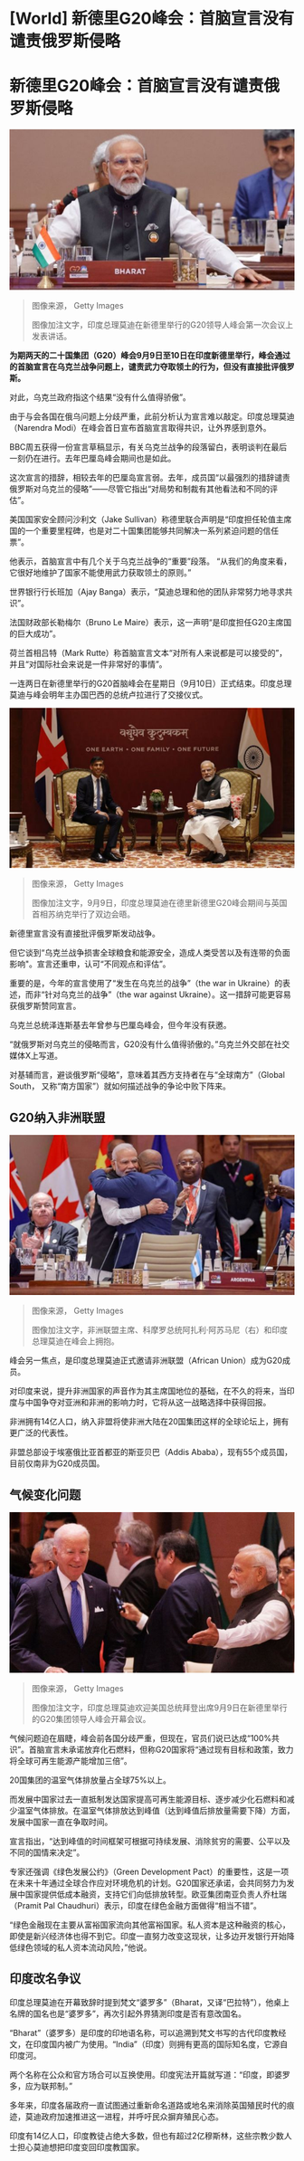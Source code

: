 # [World] 新德里G20峰会：首脑宣言没有谴责俄罗斯侵略

#  新德里G20峰会：首脑宣言没有谴责俄罗斯侵略


![印度总理莫迪在新德里举行的G20领导人峰会第一次会议上发表讲话。](_131044377_gettyimages-1653681123.jpg)

> 图像来源，  Getty Images
>
> 图像加注文字，印度总理莫迪在新德里举行的G20领导人峰会第一次会议上发表讲话。

**为期两天的二十国集团（G20）峰会9月9日至10日在印度新德里举行，峰会通过的首脑宣言在乌克兰战争问题上，谴责武力夺取领土的行为，但没有直接批评俄罗斯。**

对此，乌克兰政府指这个结果“没有什么值得骄傲”。

由于与会各国在俄乌问题上分歧严重，此前分析认为宣言难以敲定。印度总理莫迪（Narendra Modi）在峰会首日宣布首脑宣言取得共识，让外界感到意外。

BBC周五获得一份宣言草稿显示，有关乌克兰战争的段落留白，表明谈判在最后一刻仍在进行。去年巴厘岛峰会期间也是如此。

这次宣言的措辞，相较去年的巴厘岛宣言弱。去年，成员国“以最强烈的措辞谴责俄罗斯对乌克兰的侵略”——尽管它指出“对局势和制裁有其他看法和不同的评估”。

美国国家安全顾问沙利文（Jake Sullivan）称德里联合声明是“印度担任轮值主席国的一个重要里程碑，也是对二十国集团能够共同解决一系列紧迫问题的信任票”。

他表示，首脑宣言中有几个关于乌克兰战争的“重要”段落。 “从我们的角度来看，它很好地维护了国家不能使用武力获取领土的原则。”

世界银行行长班加（Ajay Banga）表示，“莫迪总理和他的团队非常努力地寻求共识”。

法国财政部长勒梅尔（Bruno Le Maire）表示，这一声明“是印度担任G20主席国的巨大成功”。

荷兰首相吕特（Mark Rutte）称首脑宣言文本“对所有人来说都是可以接受的”，并且“对国际社会来说是一件非常好的事情”。

一连两日在新德里举行的G20首脑峰会在星期日（9月10日）正式结束。印度总理莫迪与峰会明年主办国巴西的总统卢拉进行了交接仪式。

![9月9日，印度总理莫迪在德里新德里G20峰会期间与英国首相苏纳克举行了双边会晤。](_131044375_gettyimages-1653684214.jpg)

> 图像来源，  Getty Images
>
> 图像加注文字，9月9日，印度总理莫迪在德里新德里G20峰会期间与英国首相苏纳克举行了双边会晤。

新德里宣言没有直接批评俄罗斯发动战争。

但它谈到“乌克兰战争损害全球粮食和能源安全，造成人类受苦以及有连带的负面影响"。宣言还重申，认可“不同观点和评估”。

重要的是，今年的宣言使用了“发生在乌克兰的战争”（the war in Ukraine）的表述，而非“针对乌克兰的战争”（the war against Ukraine）。这一措辞可能更容易获俄罗斯赞同宣言。

乌克兰总统泽连斯基去年曾参与巴厘岛峰会，但今年没有获邀。

“就俄罗斯对乌克兰的侵略而言，G20没有什么值得骄傲的。”乌克兰外交部在社交媒体X上写道。

对基辅而言，避谈俄罗斯“侵略”，意味着其西方支持者在与“全球南方”（Global South， 又称“南方国家”）就如何描述战争的争论中败下阵来。

##  G20纳入非洲联盟

![非洲联盟主席、科摩罗总统阿扎利·阿苏马尼（右）和印度总理莫迪在峰会上拥抱。](_131044379_gettyimages-1653681785.jpg)

> 图像来源，  Getty Images
>
> 图像加注文字，非洲联盟主席、科摩罗总统阿扎利·阿苏马尼（右）和印度总理莫迪在峰会上拥抱。

峰会另一焦点，是印度总理莫迪正式邀请非洲联盟（African Union）成为G20成员。

对印度来说，提升非洲国家的声音作为其主席国地位的基础，在不久的将来，当印度与中国争夺对亚洲和非洲的影响力时，它将从这一战略选择中获得回报。

非洲拥有14亿人口，纳入非盟将使非洲大陆在20国集团这样的全球论坛上，拥有更广泛的代表性。

非盟总部设于埃塞俄比亚首都亚的斯亚贝巴（Addis Ababa），现有55个成员国，目前仅南非为G20成员国。

##  气候变化问题

![印度总理莫迪欢迎美国总统拜登出席9月9日在新德里举行的G20集团领导人峰会开幕会议。](_131048263_bidenmodi.jpg)

> 图像来源，  Getty Images
>
> 图像加注文字，印度总理莫迪欢迎美国总统拜登出席9月9日在新德里举行的G20集团领导人峰会开幕会议。

气候问题迫在眉睫，峰会前各国分歧严重，但现在，官员们说已达成“100%共识”。首脑宣言未承诺放弃化石燃料，但称G20国家将“通过现有目标和政策，致力将全球可再生能源产能增加三倍”。

20国集团的温室气体排放量占全球75%以上。

而发展中国家过去一直抵制发达国家提高可再生能源目标、逐步减少化石燃料和减少温室气体排放。在温室气体排放达到峰值（达到峰值后排放量需要下降）方面，发展中国家一直在争取时间。

宣言指出，“达到峰值的时间框架可根据可持续发展、消除贫穷的需要、公平以及不同的国情来决定”。

专家还强调《绿色发展公约》（Green Development Pact）的重要性，这是一项在未来十年通过全球合作应对环境危机的计划。G20国家还承诺，会共同努力为发展中国家提供低成本融资，支持它们向低排放转型。欧亚集团南亚负责人乔杜瑞（Pramit Pal Chaudhuri）表示，印度在绿色金融方面做得“相当不错”。

“绿色金融现在主要从富裕国家流向其他富裕国家。私人资本是这种融资的核心，即使是新兴经济体也得不到它。印度一直努力改变这现状，让多边开发银行开始降低绿色领域的私人资本流动风险，”他说。

##  印度改名争议

印度总理莫迪在开幕致辞时提到梵文“婆罗多”（Bharat，又译“巴拉特”），他桌上名牌的国名也是“婆罗多”，再次引起外界猜測印度是否有意改国名。

“Bharat”（婆罗多）是印度的印地语名称，可以追溯到梵文书写的古代印度教经文，在印度国内被广为使用。“India”（印度）则拥有更高的国际知名度，它源自印度河。

两个名称在公众和官方场合可以互换使用。印度宪法开篇就写道：“印度，即婆罗多，应为联邦制。”

多年来，印度各届政府一直试图通过重新命名道路或地名来消除英国殖民时代的痕迹，莫迪政府加速推进这一进程，并呼吁民众摒弃殖民心态。

印度有14亿人口，印度教徒占绝大多数，但也有超过2亿穆斯林，这些宗教少数人士担心莫迪想把印度变回印度教国家。


